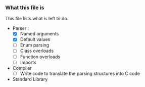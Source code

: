 ### What this file is
This file lists what is left to do.
- Parser :
  - [x] Named arguments
  - [x] Default values
  - [ ] Enum parsing
  - [ ] Class overloads
  - [ ] Function overloads
  - [ ] Imports
- Compiler
  - [ ] Write code to translate the parsing structures into C code
- Standard Library